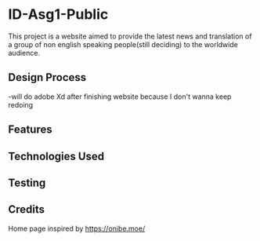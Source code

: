 # ID-Asg1-Public

This project is a website aimed to provide the latest news and translation of a group of non english speaking people(still deciding) to the worldwide audience.

## Design Process
-will do adobe Xd after finishing website because I don't wanna keep redoing 
## Features

## Technologies Used

## Testing

## Credits

Home page inspired by https://onibe.moe/
